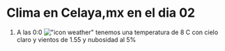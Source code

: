 # Clima en Celaya,mx en el dia 02

1. A las 0:0 !["icon weather"](http://openweathermap.org/img/w/01n.png) tenemos una temperatura de 8 C con cielo claro y  vientos de 1.55 y nubosidad al 5%
